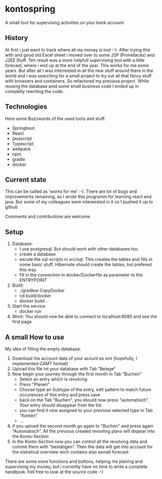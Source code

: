 # kontospring
A small tool for supervising activities on your bank account

## History

At first i just want to track where all my money is lost :-). After trying this with and good old Excel sheet i moved over to some JSP (Primefaces) and J2EE Stuff. Teh result was a more helpfull supervising tool with a little forecast, where i end up at the end of the year. This works for me some years.   But after all I was interrested in all the new stuff around there in the world and i was searching for a small project to try out all that fancy stuff with browsers and containers. So refactored my previous project. While reusing the database anid some small business code I ended up in completly rewriting the code. 

## Technologies

Here some Buzzwords of the used tools and stuff:

* Springboot 
* React
* javascript
* Typescript
* webpack
* npm
* gradle
* docker

## Current state
This can be called as 'works for me' :-). There are lot of bugs and improvements remaining, as I wrote this programm for learning react and java. But some of my colleagues were intereested in it so I pushed it up to github

Comments and contributions are welcome 

## Setup
1. Database: 
    * I use postgresql. But should work with other databases too. 
   	* create a database 
   	* excute the sql-scripts in src/sql. This creates the tables and fills in some basic stuff. Hibernate should create the tables, but prefered this way
    * fill in the connection in docker/Dockerfile as parameter to the ENTRYPOINT
2. Build:
    * ./gradlew CopyDocker
    * cd build/docker
    * docker build .
3. Start the service
    * docker run <image id>
4. Work: You should now be able to connect to localhost:8080 and see the first page

## A small How to use 

My idea of filling the empty database:
1. Download the account data of your acount as xml (hopefully, I implemented CAMT format)
2. Upload this file int your database with Tab "Belege"
3. Now begin your journey through the first month in Tab "Buchen"
    * Select an entry which is revolving
	* Press "Planen"
	* Choose type an Subtype of the entry, edit pattern to match future occurences of this entry and press save
	* back on the Tab "Buchen", you should now press "automatisch". Your entry should disappear from the list.
	* you can find it now assigned to your previous selected type in Tab "Konten"
	* ...
4. if you upload the second month go again to "Buchen" and press again "Automatisch". All the previous created revovling plans will dispear into the Konto-Section
5. In the Konto-Section now you can control all the revolving data and commit them with "bestätigen". Then the data will get into account for the statistical overview wich contains also asmall forecast

There are some more functions and buttons, helping me planing and supervising my money, but i currently have no time to write a complete handbook. Fell free to look at the source code :-)
